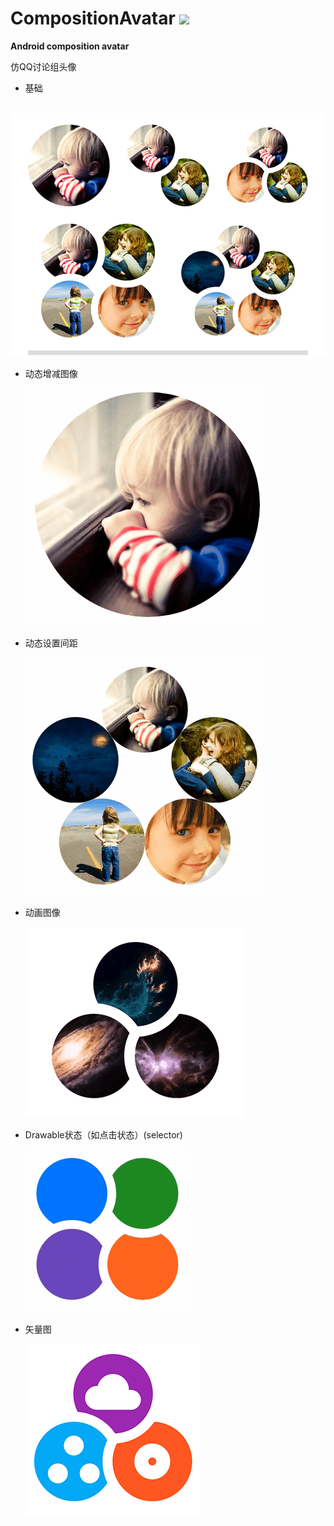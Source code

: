 # CompositionAvatar [![](https://jitpack.io/v/YiiGuxing/CompositionAvatar.svg)](https://jitpack.io/#YiiGuxing/CompositionAvatar)
**Android composition avatar**

仿QQ讨论组头像

- 基础
  
  ![基础](./images/base.png)

- 动态增减图像
  
  ![动态](./images/dynamic_drawables.gif)

- 动态设置间距
  
  ![动态](./images/dynamic_gap.gif)

- 动画图像
  
  ![动画](./images/animation.gif)

- Drawable状态（如点击状态）(selector)
  
  ![状态](./images/state.gif)

- 矢量图
  
  ![状态](./images/vector.png)
